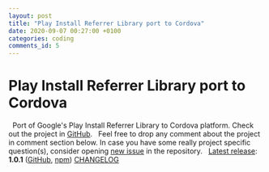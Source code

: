```yaml
---
layout: post
title: "Play Install Referrer Library port to Cordova"
date: 2020-09-07 00:27:00 +0100
categories: coding
comments_id: 5
---
```


# Play Install Referrer Library port to Cordova
&nbsp;
Port of Google's Play Install Referrer Library to Cordova platform. Check out the project in [GitHub](https://github.com/ugi/play-install-referrer-cordova).
&nbsp;
Feel free to drop any comment about the project in comment section below. In case you have some really project specific question(s), consider opening [new issue](https://github.com/ugi/play-install-referrer-cordova/issues/new/choose) in the repository.
&nbsp;
<ins>Latest release</ins>: **1.0.1** ([GitHub](https://github.com/uerceg/play-install-referrer-cordova/releases/tag/v1.0.1), [npm](https://www.npmjs.com/package/cordova-play-install-referrer))
[CHANGELOG](https://github.com/uerceg/play-install-referrer-cordova/blob/master/CHANGELOG.md)